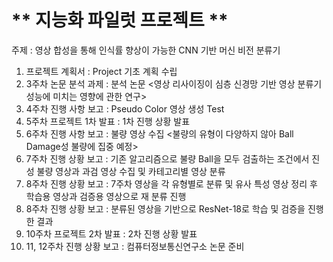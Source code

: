 # ** 지능화 파일럿 프로젝트 ** 

주제 : 영상 합성을 통해 인식률 향상이 가능한 CNN 기반 머신 비전 분류기

1. 프로젝트 계획서 : Project 기초 계획 수립
2. 3주차 논문 분석 과제 : 분석 논문 <영상 리사이징이 심층 신경망 기반 영상 분류기 성능에 미치는 영향에 관한 연구>
3. 4주차 진행 사항 보고 : Pseudo Color 영상 생성 Test
4. 5주차 프로젝트 1차 발표 : 1차 진행 상황 발표
5. 6주차 진행 사항 보고 : 불량 영상 수집 <불량의 유형이 다양하지 않아 Ball Damage성 불량에 집중 예정>
6. 7주차 진행 상황 보고 : 기존 알고리즘으로 불량 Ball을 모두 검출하는 조건에서 진성 불량 영상과 과검 영상 수집 및 카테고리별 영상 분류
7. 8주차 진행 상황 보고 : 7주차 영상을 각 유형별로 분류 및 유사 특성 영상 정리 후 학습용 영상과 검증용 영상으로 재 분류 진행
8. 8주차 진행 상황 보고 : 분류된 영상을 기반으로 ResNet-18로 학습 및 검증을 진행한 결과
9. 10주차 프로젝트 2차 발표 : 2차 진행 상황 발표
10. 11, 12주차 진행 상황 보고 : 컴퓨터정보통신연구소 논문 준비

<p align="center">
  
</p>
</br>